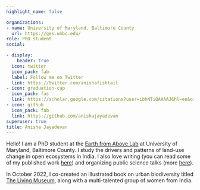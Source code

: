 ```yaml
---
highlight_name: false

organizations:
- name: University of Maryland, Baltimore County
  url: https://ges.umbc.edu/
role: PhD student
social:

- display:
    header: true
  icon: twitter
  icon_pack: fab
  label: Follow me on Twitter
  link: https://twitter.com/anishafishtail
- icon: graduation-cap
  icon_pack: fas
  link: https://scholar.google.com/citations?user=ibhNTiQAAAAJ&hl=en&oi=ao
- icon: github
  icon_pack: fab
  link: https://github.com/anishajayadevan
superuser: true
title: Anisha Jayadevan
---
```


Hello! I am a PhD student at the [Earth from Above Lab](https://www.theearthfromabove.com/) at University of Maryland, Baltimore County. I study the drivers and patterns of land-use change in open ecosystems in India. I also love writing (you can read some of my published work [here](/writing.md)) and organizing public science talks (more [here](https://cafeoikos.wordpress.com/)).

In October 2022, I co-created an illustrated book on urban biodiversity titled [The Living Museum](cafeoikos.wordpress.com/book/), along with a multi-talented group of women from India.
